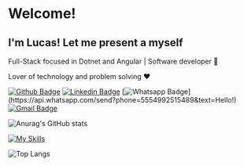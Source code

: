 # Welcome!
## I'm Lucas! Let me present a myself

Full-Stack focused in Dotnet and Angular | Software developer :robot:

Lover of technology and problem solving :heart:

[![Github Badge](https://img.shields.io/badge/-Github-000?style=flat-square&logo=Github&logoColor=white&link=https://github.com/lucascaovilla)](https://github.com/lucascaovilla)
[![Linkedin Badge](https://img.shields.io/badge/-LinkedIn-blue?style=flat-square&logo=Linkedin&logoColor=white&link=https://www.linkedin.com/in/lucasgcaovilla/)](https://www.linkedin.com/in/lucasgcaovilla/)
[![Whatsapp Badge](https://img.shields.io/badge/-Whatsapp-4CA143?style=flat-square&labelColor=4CA143&logo=whatsapp&logoColor=white&link=https://api.whatsapp.com/send?phone=5554992515489&text=Hello!)](https://api.whatsapp.com/send?phone=5554992515489&text=Hello!)
[![Gmail Badge](https://img.shields.io/badge/-Gmail-c14438?style=flat-square&logo=Gmail&logoColor=white&link=mailto:lucasgrisac@gmail.com)](mailto:Lucassiqueirafernandes07@gmail.com)

![Anurag's GitHub stats](https://github-readme-stats.vercel.app/api?username=lucascaovilla&show_icons=true&theme=tokyonight)

[![My Skills](https://skillicons.dev/icons?i=cs,angular,dotnet,docker,flutter,azure,git,java,laravel,arch,mysql,postgres,php)](https://skillicons.dev)

![Top Langs](https://github-readme-stats.vercel.app/api/top-langs/?username=lucascaovilla&layout=compact)